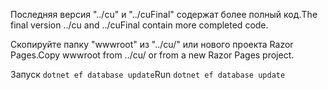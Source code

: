 <span data-ttu-id="ac91f-101">Последняя версия "../cu" и "../cuFinal" содержат более полный код.</span><span class="sxs-lookup"><span data-stu-id="ac91f-101">The final version ../cu and ../cuFinal contain more completed code.</span></span>

<span data-ttu-id="ac91f-102">Скопируйте папку "wwwroot" из "../cu/" или нового проекта Razor Pages.</span><span class="sxs-lookup"><span data-stu-id="ac91f-102">Copy wwwroot from ../cu/ or from a new Razor Pages project.</span></span>

<span data-ttu-id="ac91f-103">Запуск `dotnet ef database update`</span><span class="sxs-lookup"><span data-stu-id="ac91f-103">Run `dotnet ef database update`</span></span>
